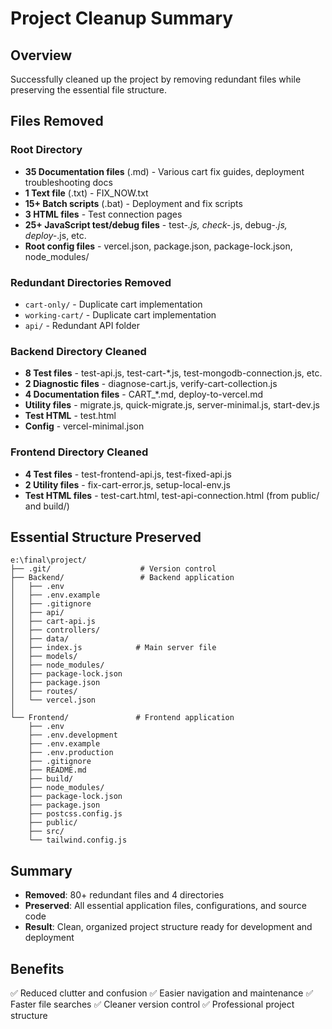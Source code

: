 # Project Cleanup Summary

## Overview
Successfully cleaned up the project by removing redundant files while preserving the essential file structure.

## Files Removed

### Root Directory
- **35 Documentation files** (.md) - Various cart fix guides, deployment troubleshooting docs
- **1 Text file** (.txt) - FIX_NOW.txt
- **15+ Batch scripts** (.bat) - Deployment and fix scripts
- **3 HTML files** - Test connection pages
- **25+ JavaScript test/debug files** - test-*.js, check-*.js, debug-*.js, deploy-*.js, etc.
- **Root config files** - vercel.json, package.json, package-lock.json, node_modules/

### Redundant Directories Removed
- `cart-only/` - Duplicate cart implementation
- `working-cart/` - Duplicate cart implementation
- `api/` - Redundant API folder

### Backend Directory Cleaned
- **8 Test files** - test-api.js, test-cart-*.js, test-mongodb-connection.js, etc.
- **2 Diagnostic files** - diagnose-cart.js, verify-cart-collection.js
- **4 Documentation files** - CART_*.md, deploy-to-vercel.md
- **Utility files** - migrate.js, quick-migrate.js, server-minimal.js, start-dev.js
- **Test HTML** - test.html
- **Config** - vercel-minimal.json

### Frontend Directory Cleaned
- **4 Test files** - test-frontend-api.js, test-fixed-api.js
- **2 Utility files** - fix-cart-error.js, setup-local-env.js
- **Test HTML files** - test-cart.html, test-api-connection.html (from public/ and build/)

## Essential Structure Preserved

```
e:\final\project/
├── .git/                    # Version control
├── Backend/                 # Backend application
│   ├── .env
│   ├── .env.example
│   ├── .gitignore
│   ├── api/
│   ├── cart-api.js
│   ├── controllers/
│   ├── data/
│   ├── index.js            # Main server file
│   ├── models/
│   ├── node_modules/
│   ├── package-lock.json
│   ├── package.json
│   ├── routes/
│   └── vercel.json
│
└── Frontend/               # Frontend application
    ├── .env
    ├── .env.development
    ├── .env.example
    ├── .env.production
    ├── .gitignore
    ├── README.md
    ├── build/
    ├── node_modules/
    ├── package-lock.json
    ├── package.json
    ├── postcss.config.js
    ├── public/
    ├── src/
    └── tailwind.config.js
```

## Summary
- **Removed**: 80+ redundant files and 4 directories
- **Preserved**: All essential application files, configurations, and source code
- **Result**: Clean, organized project structure ready for development and deployment

## Benefits
✅ Reduced clutter and confusion
✅ Easier navigation and maintenance
✅ Faster file searches
✅ Cleaner version control
✅ Professional project structure
